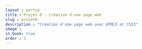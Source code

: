```yaml
---
layout : partie
title : Projet 0 - Création d'une page web
slug : projet0
description : "Création d'une page web avec HTML5 et CSS3"
image : 
in_book: true
order : 3
---
```

